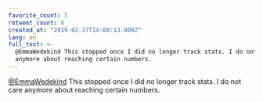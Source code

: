 ```yaml
---
favorite_count: 5
retweet_count: 0
created_at: "2019-02-17T14:00:13.000Z"
lang: en
full_text: >-
  @EmmaWedekind This stopped once I did no longer track stats. I do not care
  anymore about reaching certain numbers.
---
```


[@EmmaWedekind](https://twitter.com/EmmaWedekind) This stopped once I did no
longer track stats. I do not care anymore about reaching certain numbers.
